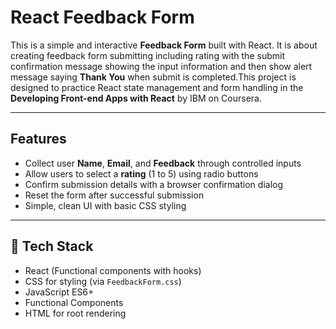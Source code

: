 # React Feedback Form

This is a simple and interactive **Feedback Form** built with React. It is about creating feedback form submitting including rating with the submit confirmation message showing the input information and then show alert message saying **Thank You** when submit is completed.This project is designed to practice React state management and form handling in the **Developing Front-end Apps with React** by IBM on Coursera.

---

## Features

- Collect user **Name**, **Email**, and **Feedback** through controlled inputs
- Allow users to select a **rating** (1 to 5) using radio buttons
- Confirm submission details with a browser confirmation dialog
- Reset the form after successful submission
- Simple, clean UI with basic CSS styling

---

## 🧰 Tech Stack

- React (Functional components with hooks)
- CSS for styling (via `FeedbackForm.css`)
- JavaScript ES6+
- Functional Components
- HTML for root rendering


